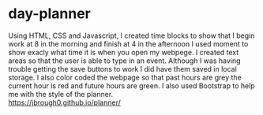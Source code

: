 # day-planner
Using HTML, CSS and Javascript, I created time blocks to show that I begin work at 8 in the morning and finish at 4 in the afternoon I used moment to show exacly what time it is when you open my webpege.  I created text areas so that the user is able to type in an event.  Although I was having trouble getting the save buttons to work I did have them saved in local storage.  I also color coded the webpage so that past hours are grey the current hour is red and future hours are green.  I also used Bootstrap to help me with the style of the planner.  
https://jbrough0.github.io/planner/
